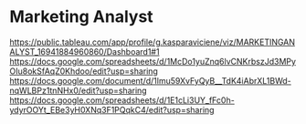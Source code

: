 # Marketing Analyst

https://public.tableau.com/app/profile/g.kasparaviciene/viz/MARKETINGANALYST_16941884960860/Dashboard1#1 
https://docs.google.com/spreadsheets/d/1McDo1yuZnq6lvCNKrbszJd3MPyOIu8okSfAqZ0Khdoo/edit?usp=sharing 
https://docs.google.com/document/d/1lmu59XvFyQyB__TdK4iAbrXL1BWd-nqWLBPz1tnNHx0/edit?usp=sharing 
https://docs.google.com/spreadsheets/d/1E1cLi3UY_fFc0h-ydyrOOYt_EBe3yH0XNq3F1PQqkC4/edit?usp=sharing
